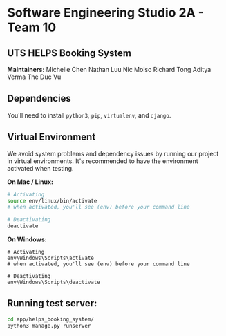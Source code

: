 # Software Engineering Studio 2A - Team 10

## UTS HELPS Booking System

**Maintainers:**
Michelle Chen
Nathan Luu
Nic Moiso
Richard Tong
Aditya Verma
The Duc Vu

## Dependencies

You'll need to install `python3`, `pip`, `virtualenv`, and `django`.

## Virtual Environment

We avoid system problems and dependency issues by running our project in virtual environments. It's recommended to have the environment activated when testing.

**On Mac / Linux:**

```bash
# Activating
source env/linux/bin/activate
# when activated, you'll see (env) before your command line

# Deactivating
deactivate
```

**On Windows:**

```
# Activating
env\Windows\Scripts\activate
# when activated, you'll see (env) before your command line

# Deactivating
env\Windows\Scripts\deactivate

```

## Running test server:

```bash
cd app/helps_booking_system/
python3 manage.py runserver
```